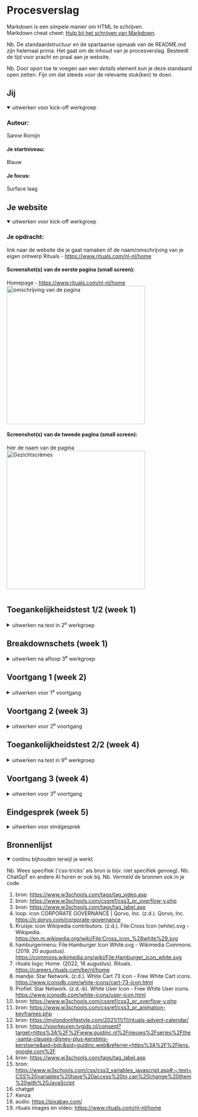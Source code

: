 # Procesverslag
Markdown is een simpele manier om HTML te schrijven.  
Markdown cheat cheet: [Hulp bij het schrijven van Markdown](https://github.com/adam-p/markdown-here/wiki/Markdown-Cheatsheet).

Nb. De standaardstructuur en de spartaanse opmaak van de README.md zijn helemaal prima. Het gaat om de inhoud van je procesverslag. Besteedt de tijd voor pracht en praal aan je website.

Nb. Door *open* toe te voegen aan een *details* element kun je deze standaard open zetten. Fijn om dat steeds voor de relevante stuk(ken) te doen.


## Jij

<details open>
  <summary>uitwerken voor kick-off werkgroep</summary>

  ### Auteur:
  Sanne Romijn
  #### Je startniveau:
  Blauw
  #### Je focus:
  Surface laag
 
</details>

## Je website

<details open>
  <summary>uitwerken voor kick-off werkgroep</summary>

  ### Je opdracht:
  link naar de website die je gaat namaken óf de naam/omschrijving van je eigen ontwerp
Rituals - https://www.rituals.com/nl-nl/home 

  #### Screenshot(s) van de eerste pagina (small screen): 
Homepage - https://www.rituals.com/nl-nl/home 
  <img src="readme-images/breakdownschets 1.jpg" width="375px" alt="omschrijving van de pagina">

  #### Screenshot(s) van de tweede pagina (small screen):
  hier de naam van de pagina  
  <img src="/readme-images/gezichtcreme.jpg" width="375px" alt="Gezichtscrèmes">


  <img scr="basiswebsite\images\1694638972420 - Snelkoppeling.lnk">
 
</details>



## Toegankelijkheidstest 1/2 (week 1)

<details>
  <summary>uitwerken na test in 2<sup>e</sup> werkgroep</summary>

  ### Bevindingen
  Lijst met je bevindingen die in de test naar voren kwamen:
- De site geeft veel foutmeldingen. 
- De headers staan niet op volgorde. De h1 is niet de titel van de pagina. 
- Het filmpje kan niet op pauze. 
- Niet alles had een alt tekst. 
- De button elementen waren niet goed gebruikt. 
- Dark mode is niet supported. 
</details>

## Breakdownschets (week 1)

<details>
  <summary>uitwerken na afloop 3<sup>e</sup> werkgroep</summary>

  ### de hele pagina: 
  <img src="/readme-images/breakdownschets 1.jpg" width="375px" alt="breakdown van de hele pagina">
  <img scr="/readme-images/breakdownschets 2.jpg" width="375px" alt="breakdown van de tweede pagina">

  ### dynamisch deel (bijv menu): 
  <img src="readme-images/dummy-plaatje.jpg" width="375px" alt="breakdown van een dynamisch deel">

  ### wellicht nog een dynamisch deel (bijv filter): 
  <img src="readme-images/dummy-plaatje.jpg" width="375px" alt="breakdown van nog een dynamisch deel">

</details>



## Voortgang 1 (week 2)

<details>
  <summary>uitwerken voor 1<sup>e</sup> voortgang</summary>

  ### Stand van zaken
  hier dit ging goed & dit was lastig (neem ook screenshots op van delen van je website en code)

  Het schrijven van de HTML ging goed. Ik heb sommige dingen anders gedaan dan dat mijn website het heeft gedaan. Ik vind het nog wel lastig om alles een goede naam te geven zoals sections en articles en hoe sommige dingen goed genest moeten worden. 


  ### Agenda voor meeting
  samen met je groepje opstellen

  | student 1      | student 2          | student 3    | student 4        |
  | Maeren         | Bente              | Jamie        | Sanne            |
  | Aantal kleine  | Toegankelijkehid   | HTML         | HTML             |
  | vraagjes       | formaat foto's     |              |                  |
  | HTML           | HTML               |              |                  |


  ### Verslag van meeting
  hier na afloop snel de uitkomsten van de meeting vastleggen

Ik loop nog best wel achter en ik ga goed meedoen met de opdrachten zodat ik de stof beter ga begrijpen. 

</details>





## Voortgang 2 (week 3)

<details>
  <summary>uitwerken voor 2<sup>e</sup> voortgang</summary>

  ### Stand van zaken
 Ik heb meer gewerkt aan de opdrachten en tot nu toe heeft dat best wel geholpen. 
  <img src="/readme-images/week3-1.png" width="375px" alt="screenschot week3">
    <img src="/readme-images/week3-2.png" width="375px" alt="screenshot week3">
      <img src="/readme-images/week3-3.png" width="375px" alt="screenshot week3">


  ### Agenda voor meeting
  samen met je groepje opstellen

  | Fleur          | Kenza              | Bregtje      | Sanne            |
  |                |                    |              |                  |
  | Hamburgermenu  | geen vragen        | geen vragen  | geen vragen      |
  |                |                    |              |                  |
  |                |                    |              |                  |


  ### Verslag van meeting
  hier na afloop snel de uitkomsten van de meeting vastleggen

De headinglevels die ik heb gebruikt moet ik even fixen zodat ik een goede volgorde heb.

</details>





## Toegankelijkheidstest 2/2 (week 4)

<details>
  <summary>uitwerken na test in 9<sup>e</sup> werkgroep</summary>

  <img src="/readme-images/checklist1.jpg" width="375px" alt="checklist">
    <img src="/readme-images/checklist2.jpg" width="375px" alt="checklist">
      <img src="/readme-images/checklist3.jpg" width="375px" alt="checklist">
        <img src="/readme-images/checklist4.jpg" width="375px" alt="checklist">
          <img src="/readme-images/checklist5.jpg" width="375px" alt="checklist">


  ### Bevindingen
  Lijst met je bevindingen die in de test naar voren kwamen (geef ook aan wat er verbeterd is):

  - Ik heb de headers op volgorde gezet. Ik heb ervoor gezorgd dat de h1 de titel van de pagina is. 
  - Ik heb een filmpje dat op pauze kan. 
  - Ik heb overal een alt tekst bijgezet. 
  - Ik heb buttons gebruikt voor elementen die niet doorverwijzen naar een andere pagina, daar heb ik a's voor gebruikt. 
  - Ik heb ook een dark mode toegevoegd. 
  - het is me nog niet gelukt dat de screenreader het hamburgermenu opent. 

</details>


## Voortgang 3 (week 4)

<details>
  <summary>uitwerken voor 3<sup>e</sup> voortgang</summary>

  ### Stand van zaken
  hier dit ging goed & dit was lastig (neem ook screenshots op van delen van je website en code)

  Ik heb problemen met Github. Ik loop ook best wel achter. Ik vind het best lastig en het duurt lang totdat ik het heb staan zoals ik in gedachten had. Ik heb nog geen tweede pagina en de eerste is nog niet helemaal af. Ook heb ik nog geen dingen van surface plane. 


  ### Agenda voor meeting
  samen met je groepje opstellen

  | Jamie          | Bente              | Tim          | Sanne            |
  |                |                    |              |                  |
  | formulier      | footer             | responsive   | H1 img           |
  |                | responsive         | check        | Github           |
  |                | javascript         | focus state  |                  |


  ### Verslag van meeting
  hier na afloop snel de uitkomsten van de meeting vastleggen

Ik moet even een nieuwe repository aanmaken en hopelijk werkt Github dan weer dus dat ga ik zo snel mogelijk doen. Ik moet nog hard werken om de deadline te halen maar ik denk wel dat het gaat lukken. 
</details>

## Eindgesprek (week 5)

<details>
  <summary>uitwerken voor eindgesprek</summary>

  ### Je uitkomst - karakteristiek screenshots:
  <img src="readme-images/eindresultaat1.png" width="375px" alt="uitomst opdracht 1">
    <img src="readme-images/eindresultaat2.png" width="375px" alt="uitomst opdracht 1">
      <img src="readme-images/eindresultaat3.png" width="375px" alt="uitomst opdracht 1">
        <img src="readme-images/eindresultaat4.png" width="375px" alt="uitomst opdracht 1">
          <img src="readme-images/eindresultaat5.png.png" width="375px" alt="uitomst opdracht 1">
            <img src="readme-images/eindresultaat6.png" width="375px" alt="uitomst opdracht 1">


  ### Dit ging goed/Heb ik geleerd: 
  Korte omschrijving met plaatjes

kleuren opslaan als variabelen in de root en deze aan te passen voor bijvoorbeeld een darkmodus. 
  <img src="readme-images/darkmodus.png" width="375px" alt="top">

  ik heb geleerd om overflow te gebruiken om horizontaal te scrollen
  <img src="readme-images/eindresultaat3.png" width="375px" alt="top">

micro acties maken met JavaScript. Hier heb ik een p boven het winkelmandje geplaatst die aangeeft hoeveel producten je in je winkelmandje hebt. Het lukte helaas niet om verder te tellen met javascript. 
  <img src="readme-images/eindresultaat7.png" width="375px" alt="top">

Hamburgermenu maken en hoe ik kan werken met position relative, fixed en absolute werk.
  <img src="readme-images/eindresultaat8.png" width="375px" alt="top">

Animaties maken met css. En een audiobestand afspelen op het moment dat er een button of toets is ingedrukt op het toetsenbord. 

Afbeeldingen vervangen met javascript en de kleuren te veranderen met de root. 
    <img src="readme-images/eindresultaat9.png" width="375px" alt="top">



  ### Dit was lastig/Is niet gelukt:
  Korte omschrijving met plaatjes

  Het is niet gelukt om deze horizontale scroll te maken als hoe ik in gedachten had.
  <img src="readme-images/eindresultaat10.png" width="375px" alt="bummer">

  Ik vond het erg moeilijk om dezelfde stylesheet te gebruiken voor de tweede pagina. Ik heb daardoor ook een paar classes toe moeten voegen. 

het is niet gelukt om deze te laten werken. Ik had dit graag werkend willen maken zodat je een land en taal kan kiezen. 
    <img src="readme-images/eindresultaat11.png" width="375px" alt="bummer">

</details>





## Bronnenlijst

<details open>
  <summary>continu bijhouden terwijl je werkt</summary>

  Nb. Wees specifiek ('css-tricks' als bron is bijv. niet specifiek genoeg). 
  Nb. ChatGpT en andere AI horen er ook bij.
  Nb. Vermeld de bronnen ook in je code.

  1. bron: https://www.w3schools.com/tags/tag_video.asp 
  2. bron: https://www.w3schools.com/cssref/css3_pr_overflow-y.php
  3. bron: https://www.w3schools.com/tags/tag_label.asp   
  4. loop: icon CORPORATE GOVERNANCE | Qorvo, Inc. (z.d.). Qorvo, Inc. https://ir.qorvo.com/corporate-governance 
  5. Kruisje: icon Wikipedia contributors. (z.d.). File:Cross Icon (white).svg - Wikipedia. https://en.m.wikipedia.org/wiki/File:Cross_icon_%28white%29.svg
  6. hamburgermenu: File:Hamburger Icon White.svg - Wikimedia Commons. (2019, 20 augustus). https://commons.wikimedia.org/wiki/File:Hamburger_icon_white.svg
  7. rituals logo: Home. (2022, 16 augustus). Rituals. https://careers.rituals.com/be/nl/home
  8. mandje: Star Network. (z.d.). White Cart 73 icon - Free White Cart icons. https://www.iconsdb.com/white-icons/cart-73-icon.html 
  9. Profiel: Star Network. (z.d.-b). White User Icon - Free White User icons. https://www.iconsdb.com/white-icons/user-icon.html
  10. bron: https://www.w3schools.com/cssref/css3_pr_overflow-y.php 
  11. bron: https://www.w3schools.com/cssref/css3_pr_animation-keyframes.php
  12. bron: https://mylondonlifestyle.com/2021/11/11/rituals-advent-calendar/
  13. bron: https://voorkeuren.tvgids.nl/consent?target=https%3A%2F%2Fwww.guidinc.nl%2Fnieuws%2Fseries%2Fthe-santa-clauses-disney-plus-kerstmis-kerstserie&aid=bdc&sid=guidinc.web&referrer=https%3A%2F%2Flens.google.com%2F
  14. bron: https://www.w3schools.com/tags/tag_label.asp 
  15. bron: https://www.w3schools.com/css/css3_variables_javascript.asp#:~:text=CSS%20variables%20have%20access%20to,can%20change%20them%20with%20JavaScript
  16. chatgpt
  17. Kenza
  18. audio: https://pixabay.com/
  19. rituals images en video: https://www.rituals.com/nl-nl/home

</details>